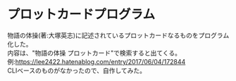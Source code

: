 # プロットカードプログラム
物語の体操(著:大塚英志)に記述されているプロットカードなるものをプログラム化した。<br>
内容は、"物語の体操 プロットカード"で検索すると出てくる。<br>
例:https://lee2422.hatenablog.com/entry/2017/06/04/172844<br>
CLIベースのものがなかったので、自作してみた。
